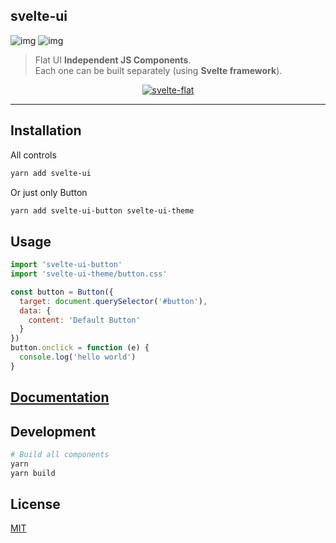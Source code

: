 svelte-ui
---------
![img](http://img.shields.io/npm/v/svelte-ui.svg)
![img](http://img.shields.io/badge/license-MIT-blue.svg)

> Flat UI **Independent JS Components**.     
> Each one can be built separately (using **Svelte framework**).   

<p align="center">
  <a href="https://svelteui.js.org/">
    <img alt="svelte-flat" src="https://github.com/jikkai/svelte-flat/raw/master/examples/src/assets/logo.png">
  </a>
</p>

---

## Installation
All controls
```bash
yarn add svelte-ui
```
Or just only Button
```bash
yarn add svelte-ui-button svelte-ui-theme
```
## Usage
```javascript
import 'svelte-ui-button'
import 'svelte-ui-theme/button.css'

const button = Button({
  target: document.querySelector('#button'),
  data: {
    content: 'Default Button'
  }
})
button.onclick = function (e) {
  console.log('hello world')
}
```

## [Documentation](https://transpiling.github.io/svelte-flat-ui/)

## Development
```bash
# Build all components
yarn 
yarn build
```

## License
[MIT](https://transpiling.github.io/svelte-flat-ui/blob/master/LICENSE)